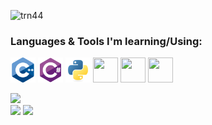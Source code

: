 <p align="left"> <img src="https://komarev.com/ghpvc/?username=trn44&label=Profile%20Views&color=f88192&style=plastic" alt="trn44" /> </p> 

<h3 align="left">Languages & Tools I'm learning/Using:</h3>
<p align="left"> 
  <img src="https://raw.githubusercontent.com/devicons/devicon/master/icons/cplusplus/cplusplus-original.svg" width="40" height="40"/>
  <img src="https://raw.githubusercontent.com/devicons/devicon/master/icons/csharp/csharp-original.svg" width="40" height="40"/>
  <img src="https://raw.githubusercontent.com/devicons/devicon/master/icons/python/python-original.svg" width="40" height="40"/> 
  <img src="https://cdn.jsdelivr.net/gh/devicons/devicon@latest/icons/visualstudio/visualstudio-original.svg" width="40" height="40"/> 
  <img src="https://cdn.jsdelivr.net/gh/devicons/devicon@latest/icons/vscode/vscode-original.svg" width="40" height="40"/>
  <img src="https://cdn.jsdelivr.net/gh/devicons/devicon@latest/icons/windows8/windows8-original.svg" width="40" height="40" />
</p>      

![](https://github-readme-stats.vercel.app/api/top-langs/?username=trn44&show_icons=true&theme=dark&title_color=f88192&text_color=f88192&hide_border=false&include_all_commits=true&count_private=true&layout=compact)</br>
![](https://github-readme-stats.vercel.app/api?username=trn44&theme=dark&title_color=f88192&text_color=f88192&hide_border=false&include_all_commits=true&count_private=true)
![](https://github-readme-streak-stats.herokuapp.com/?user=trn44&theme=dark&hide_border=false)
